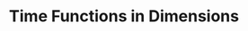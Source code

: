 ---
title: "Time Functions in Dimensions"
description: Tips & Tricks for Dimension Time Formatting
sidebar_label: "Time Formatting Dimensions"
sidebar_position: 02
---